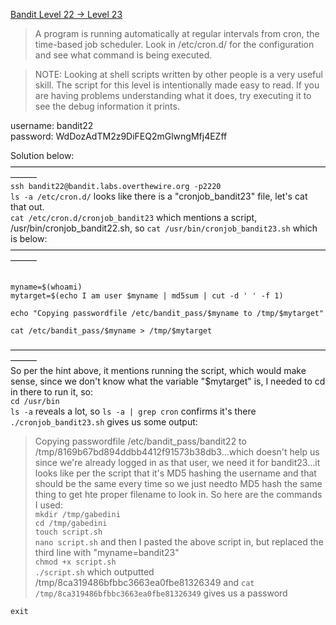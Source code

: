 [Bandit Level 22 → Level 23](https://overthewire.org/wargames/bandit/bandit23.html)

> A program is running automatically at regular intervals from cron, the time-based job scheduler. Look in /etc/cron.d/ for the configuration and see what command is being executed.  

> NOTE: Looking at shell scripts written by other people is a very useful skill. The script for this level is intentionally made easy to read. If you are having problems understanding what it does, try executing it to see the debug information it prints.  

username: bandit22  
password: WdDozAdTM2z9DiFEQ2mGlwngMfj4EZff  

Solution below:  
———————————————————————————————————————  
`ssh bandit22@bandit.labs.overthewire.org -p2220`  
`ls -a /etc/cron.d/` looks like there is a "cronjob_bandit23" file, let's cat that out.  
`cat /etc/cron.d/cronjob_bandit23` which mentions a script, /usr/bin/cronjob_bandit22.sh, so
`cat /usr/bin/cronjob_bandit23.sh` which is below:  
———————————————————————————————————————
```#!/bin/bash

myname=$(whoami)
mytarget=$(echo I am user $myname | md5sum | cut -d ' ' -f 1)

echo "Copying passwordfile /etc/bandit_pass/$myname to /tmp/$mytarget"

cat /etc/bandit_pass/$myname > /tmp/$mytarget
```
———————————————————————————————————————  
So per the hint above, it mentions running the script, which would make sense, since we don't know what the variable "$mytarget" is, I needed to cd in there to run it, so:  
`cd /usr/bin`  
`ls -a` reveals a lot, so `ls -a | grep cron` confirms it's there  
`./cronjob_bandit23.sh` gives us some output:   
> Copying passwordfile /etc/bandit_pass/bandit22 to /tmp/8169b67bd894ddbb4412f91573b38db3...which doesn't help us since we're already logged in as that user, we need it for bandit23...it looks like per the script that it's MD5 hashing the username and that should be the same every time so we just needto MD5 hash the same thing to get hte proper filename to look in. So here are the commands I used:  
`mkdir /tmp/gabedini`  
`cd /tmp/gabedini`  
`touch script.sh`  
`nano script.sh` and then I pasted the above script in, but replaced the third line with "myname=bandit23"  
`chmod +x script.sh`  
`./script.sh` which outputted /tmp/8ca319486bfbbc3663ea0fbe81326349 and `cat /tmp/8ca319486bfbbc3663ea0fbe81326349` gives us a password  


`exit`  